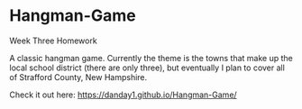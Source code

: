 # Hangman-Game
Week Three Homework

A classic hangman game. Currently the theme is the towns that make up the local school district (there are only three), but eventually I plan to cover all of Strafford County, New Hampshire. 

Check it out here:
https://danday1.github.io/Hangman-Game/
